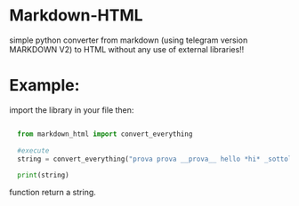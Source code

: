 # Markdown-HTML
simple python converter from markdown (using telegram version MARKDOWN V2) to HTML without any use of external libraries!!


# Example: 
import the library in your file
then: 

```python

  from markdown_html import convert_everything
  
  #execute 
  string = convert_everything("prova prova __prova__ hello *hi* _sottolineao_ metto anche un link [link](www.fattiicazzitua.com)")
  
  print(string)


```

function return a string.
